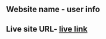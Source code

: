## Website name - user info

## Live site URL- [live link](https://667c990470aa841b87b7233c--curious-praline-993b8a.netlify.app/)

